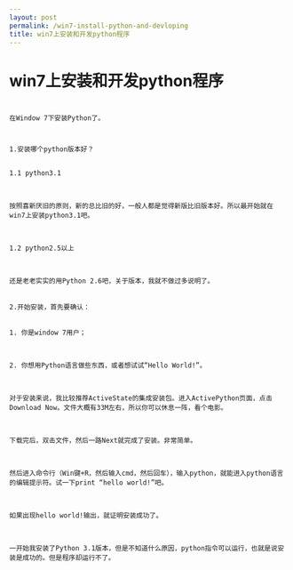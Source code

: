 ```yaml
---
layout: post
permalink: /win7-install-python-and-devloping
title: win7上安装和开发python程序
---
```


# win7上安装和开发python程序 #


#

	在Window 7下安装Python了。

 #

##





	1.安装哪个python版本好？

 ##


	1.1 python3.1



	按照喜新厌旧的原则，新的总比旧的好，一般人都是觉得新版比旧版本好。所以最开始就在win7上安装python3.1吧。



	1.2 python2.5以上



	还是老老实实的用Python 2.6吧，关于版本，我就不做过多说明了。


##

	2.开始安装，首先要确认：

 ##






	1. 你是window 7用户；



	2. 你想用Python语言做些东西，或者想试试“Hello World!”。



	对于安装来说，我比较推荐ActiveState的集成安装包。进入ActivePython页面，点击Download Now。文件大概有33M左右，所以你可以休息一阵，看个电影。



	下载完后，双击文件，然后一路Next就完成了安装。非常简单。



	然后进入命令行（Win键+R，然后输入cmd，然后回车），输入python，就能进入python语言的编辑提示符。试一下print “hello world!”吧。



	如果出现hello world!输出，就证明安装成功了。



	一开始我安装了Python 3.1版本，但是不知道什么原因，python指令可以运行，也就是说安装是成功的。但是程序却运行不了。
